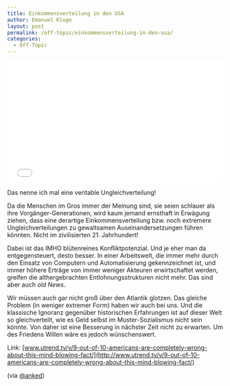 ```yaml
---
title: Einkommensverteilung in den USA
author: Emanuel Kluge
layout: post
permalink: /off-topic/einkommensverteilung-in-den-usa/
categories:
  - Off-Topic
---
```


<div style="position: relative; max-width: 560px; padding-top: 56.25%; margin: 1em 0; overflow: hidden">
  <iframe width="560" height="315" src="//www.youtube-nocookie.com/embed/QPKKQnijnsM?rel=0" frameborder="0" allowfullscreen="" style="position: absolute; top: 0; right: 0; bottom: 0; left: 0; width: 100%; height: 100%"></iframe>
</div>

Das nenne ich mal eine veritable Ungleichverteilung!

Da die Menschen im Gros immer der Meinung sind, sie seien schlauer als ihre Vorgänger-Generationen, wird kaum jemand ernsthaft in Erwägung ziehen, dass eine derartige Einkommensverteilung bzw. noch extremere Ungleichverteilungen zu gewaltsamen Auseinandersetzungen führen könnten. Nicht im zivilisierten 21. Jahrhundert!

Dabei ist das IMHO blütenreines Konfliktpotenzial. Und je eher man da entgegensteuert, desto besser. In einer Arbeitswelt, die immer mehr durch den Einsatz von Computern und Automatisierung gekennzeichnet ist, und immer höhere Erträge von immer weniger Akteuren erwirtschaftet werden, greifen die althergebrachten Entlohnungsstrukturen nicht mehr. Das sind aber auch *old News*.

Wir müssen auch gar nicht groß über den Atlantik glotzen. Das gleiche Problem (in weniger extremer Form) haben wir auch bei uns. Und die klassische Ignoranz gegenüber historischen Erfahrungen ist auf dieser Welt so gleichverteilt, wie es Geld selbst im Muster-Sozialismus nicht sein könnte. Von daher ist eine Besserung in nächster Zeit nicht zu erwarten. Um des Friedens Willen wäre es jedoch wünschenswert.

Link: [www.utrend.tv/v/9-out-of-10-americans-are-completely-wrong-about-this-mind-blowing-fact/](http://www.utrend.tv/v/9-out-of-10-americans-are-completely-wrong-about-this-mind-blowing-fact/)

(via [@anked](https://twitter.com/anked/status/409088318115020802))

